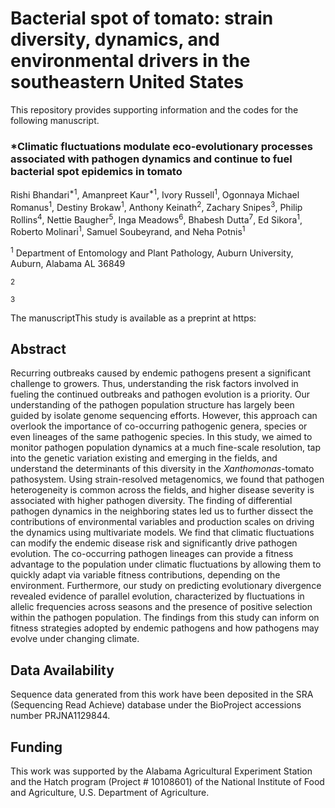 # Bacterial spot of tomato: strain diversity, dynamics, and environmental drivers in the southeastern United States

This repository provides supporting information and the codes for the following manuscript.

### *Climatic fluctuations modulate eco-evolutionary processes associated with pathogen dynamics and continue to fuel bacterial spot epidemics in tomato

Rishi Bhandari<sup>*1</sup>, Amanpreet Kaur<sup>*1</sup>, Ivory Russell<sup>1</sup>, Ogonnaya Michael Romanus<sup>1</sup>, Destiny Brokaw<sup>1</sup>, Anthony Keinath<sup>2</sup>, Zachary Snipes<sup>3</sup>, Philip Rollins<sup>4</sup>, Nettie Baugher<sup>5</sup>, Inga Meadows<sup>6</sup>, Bhabesh Dutta<sup>7</sup>, Ed Sikora<sup>1</sup>, Roberto Molinari<sup>1</sup>, Samuel Soubeyrand<sup></sup>, and Neha Potnis<sup>1</sup>


<sup>1</sup> Department of Entomology and Plant Pathology, Auburn University, Auburn, Alabama AL 36849

<sup>2</sup> 

<sup>3</sup> 



The manuscriptThis study is available as a preprint at https: 


## Abstract

Recurring outbreaks caused by endemic pathogens present a significant challenge to growers. Thus, understanding the risk factors involved in fueling the continued outbreaks and pathogen evolution is a priority. Our understanding of the pathogen population structure has largely been guided by isolate genome sequencing efforts. However, this approach can overlook the importance of co-occurring pathogenic genera, species or even lineages of the same pathogenic species. In this study, we aimed to monitor pathogen population dynamics at a much fine-scale resolution, tap into the genetic variation existing and emerging in the fields, and understand the determinants of this diversity in the *Xanthomonas*-tomato pathosystem. Using strain-resolved metagenomics, we found that pathogen heterogeneity is common across the fields, and higher disease severity is associated with higher pathogen diversity. The finding of differential pathogen dynamics in the neighboring states led us to further dissect the contributions of environmental variables and production scales on driving the dynamics using multivariate models. We find that climatic fluctuations can modify the endemic disease risk and significantly drive pathogen evolution. The co-occurring pathogen lineages can provide a fitness advantage to the population under climatic fluctuations by allowing them to quickly adapt via variable fitness contributions, depending on the environment. Furthermore, our study on predicting evolutionary divergence revealed evidence of parallel evolution, characterized by fluctuations in allelic frequencies across seasons and the presence of positive selection within the pathogen population. The findings from this study can inform on fitness strategies adopted by endemic pathogens and how pathogens may evolve under changing climate. 


## Data Availability

Sequence data generated from this work have been deposited in the SRA (Sequencing Read Achieve) database under the BioProject accessions number PRJNA1129844. 

## Funding

This work was supported by the Alabama Agricultural Experiment Station and the Hatch program (Project # 10108601) of the National Institute of Food and Agriculture, U.S. Department of Agriculture. 
